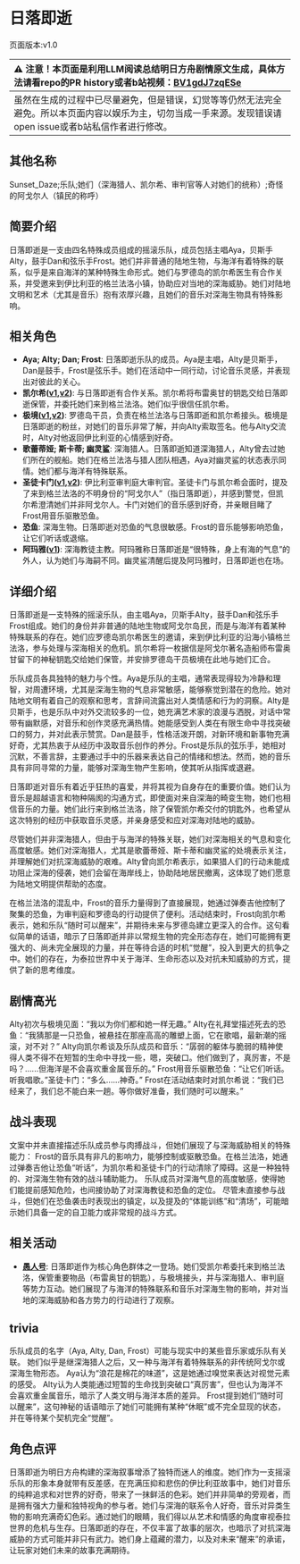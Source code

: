 # 日落即逝
页面版本:v1.0
 

| :warning: 注意！本页面是利用LLM阅读总结明日方舟剧情原文生成，具体方法请看repo的PR history或者b站视频：[BV1gdJ7zqESe](https://www.bilibili.com/video/BV1gdJ7zqESe/)         |
|:----------------------------|
| 虽然在生成的过程中已尽量避免，但是错误，幻觉等等仍然无法完全避免。所以本页面内容以娱乐为主，切勿当成一手来源。发现错误请open issue或者b站私信作者进行修改。|



## 其他名称
Sunset_Daze;乐队;她们（深海猎人、凯尔希、审判官等人对她们的统称）;奇怪的阿戈尔人（镇民的称呼）
## 简要介绍
日落即逝是一支由四名特殊成员组成的摇滚乐队，成员包括主唱Aya，贝斯手Alty，鼓手Dan和弦乐手Frost。她们并非普通的陆地生物，与海洋有着特殊的联系，似乎是来自海洋的某种特殊生命形式。她们与罗德岛的凯尔希医生有合作关系，并受邀来到伊比利亚的格兰法洛小镇，协助应对当地的深海威胁。她们对陆地文明和艺术（尤其是音乐）抱有浓厚兴趣，且她们的音乐对深海生物具有特殊影响。
## 相关角色
-   **Aya; Alty; Dan; Frost**: 日落即逝乐队的成员。Aya是主唱，Alty是贝斯手，Dan是鼓手，Frost是弦乐手。她们在活动中一同行动，讨论音乐灵感，并表现出对彼此的关心。
-   **凯尔希([v1](char_003_kalts.md),[v2](../char_v3/char_003_kalts.md))**: 与日落即逝有合作关系。凯尔希将布雷奥甘的钥匙交给日落即逝保管，并委托她们来到格兰法洛。她们似乎很信任凯尔希。
-   **极境([v1](char_401_elysm.md),[v2](../char_v3/char_401_elysm.md))**: 罗德岛干员，负责在格兰法洛与日落即逝和凯尔希接头。极境是日落即逝的粉丝，对她们的音乐非常了解，并向Alty索取签名。他与Alty交流时，Alty对他返回伊比利亚的心情感到好奇。
-   **歌蕾蒂娅; 斯卡蒂; 幽灵鲨**: 深海猎人。日落即逝知道深海猎人，Alty曾去过她们所在的舰船。她们在格兰法洛与猎人团队相遇，Aya对幽灵鲨的状态表示同情。她们都与海洋有特殊联系。
-   **圣徒卡门([v1](extended_char_sheng_tu_ka_men.md),[v2](../char_v3/extended_char_sheng_tu_ka_men.md))**: 伊比利亚审判庭大审判官。圣徒卡门与凯尔希会面时，提及了来到格兰法洛的不明身份的“阿戈尔人”（指日落即逝），并感到警觉，但凯尔希澄清她们并非阿戈尔人。卡门对她们的音乐感到好奇，并亲眼目睹了Frost用音乐驱散恐鱼。
-   **恐鱼**: 深海生物。日落即逝对恐鱼的气息很敏感。Frost的音乐能够影响恐鱼，让它们听话或退缩。
-   **阿玛雅([v1](extended_char_a_ma_ya.md))**: 深海教徒主教。阿玛雅称日落即逝是“很特殊，身上有海的气息”的外人，认为她们与海嗣不同。幽灵鲨清醒后提及阿玛雅时，日落即逝也在场。
## 详细介绍
日落即逝是一支特殊的摇滚乐队，由主唱Aya，贝斯手Alty，鼓手Dan和弦乐手Frost组成。她们的身份并非普通的陆地生物或阿戈尔岛民，而是与海洋有着某种特殊联系的存在。她们应罗德岛凯尔希医生的邀请，来到伊比利亚的沿海小镇格兰法洛，参与处理与深海相关的危机。凯尔希将一枚据信是阿戈尔著名造船师布雷奥甘留下的神秘钥匙交给她们保管，并安排罗德岛干员极境在此地与她们汇合。

乐队成员各具独特的魅力与个性。Aya是乐队的主唱，通常表现得较为冷静和理智，对周遭环境，尤其是深海生物的气息非常敏感，能够察觉到潜在的危险。她对陆地文明有着自己的观察和思考，言辞间流露出对人类情感和行为的洞察。Alty是贝斯手，也是乐队中对外交流较多的一位，她充满艺术家的浪漫与洒脱，对话中常带有幽默感，对音乐和创作灵感充满热情。她能感受到人类在有限生命中寻找突破口的努力，并对此表示赞赏。Dan是鼓手，性格活泼开朗，对新环境和新事物充满好奇，尤其热衷于从经历中汲取音乐创作的养分。Frost是乐队的弦乐手，她相对沉默，不善言辞，主要通过手中的乐器来表达自己的情绪和想法。然而，她的音乐具有非同寻常的力量，能够对深海生物产生影响，使其听从指挥或退避。

日落即逝对音乐有着近乎狂热的喜爱，并将其视为自身存在的重要价值。她们认为音乐是超越语言和物种隔阂的沟通方式，即使面对来自深海的畸变生物，她们也相信音乐的力量。她们此行来到格兰法洛，除了保管凯尔希交付的钥匙外，也希望从这次特别的经历中获取音乐灵感，并亲身感受和应对深海对陆地的威胁。

尽管她们并非深海猎人，但由于与海洋的特殊关联，她们对深海相关的气息和变化高度敏感。她们对深海猎人，尤其是歌蕾蒂娅、斯卡蒂和幽灵鲨的处境表示关注，并理解她们对抗深海威胁的艰难。Alty曾向凯尔希表示，如果猎人们的行动未能成功阻止深海的侵袭，她们会留在海岸线上，协助陆地居民撤离，这体现了她们愿意为陆地文明提供帮助的态度。

在格兰法洛的混乱中，Frost的音乐力量得到了直接展现，她通过弹奏吉他控制了聚集的恐鱼，为审判庭和罗德岛的行动提供了便利。活动结束时，Frost向凯尔希表示，她和乐队“随时可以醒来”，并期待未来与罗德岛建立更深入的合作。这句看似简单的话语，暗示了日落即逝并非以常规生物的完全形态存在，她们可能拥有更强大的、尚未完全展现的力量，并在等待合适的时机“觉醒”，投入到更大的抗争之中。她们的存在，为泰拉世界中关于海洋、生命形态以及对抗未知威胁的方式，提供了新的思考维度。
## 剧情高光
Alty初次与极境见面：“我以为你们都和她一样无趣。”
Alty在礼拜堂描述死去的恐鱼：“我猜那是一只恐鱼，被悬挂在那座高高的雕塑上面，它在歌唱，最新潮的摇滚，对不对？”
Alty向凯尔希谈及乐队成员和音乐：“孱弱的躯体与脆弱的精神使得人类不得不在短暂的生命中寻找一些，嗯，突破口。他们做到了，真厉害，不是吗？......但海洋是不会喜欢重金属音乐的。”
Frost用音乐驱散恐鱼：“让它们听话。听我唱歌。”圣徒卡门：“多么......神奇。”
Frost在活动结束时对凯尔希说：“我们已经来了，我们总不能白来一趟。等你做好准备，我们随时可以醒来。”
## 战斗表现
文案中并未直接描述乐队成员参与肉搏战斗，但她们展现了与深海威胁相关的特殊能力：
Frost的音乐具有非凡的影响力，能够控制或驱散恐鱼。在格兰法洛，她通过弹奏吉他让恐鱼“听话”，为凯尔希和圣徒卡门的行动清除了障碍。这是一种独特的、对深海生物有效的战斗辅助能力。
乐队成员对深海气息的高度敏感，使得她们能提前感知危险，也间接协助了对深海教徒和恐鱼的定位。
尽管未直接参与战斗，但她们在恐鱼袭击时表现出的镇定，以及提及的“体能训练”和“清场”，可能暗示她们具备一定的自卫能力或非常规的战斗方式。
## 相关活动
-   **[愚人号](../stories/act17side.md)**: 日落即逝作为核心角色群体之一登场。她们受凯尔希委托来到格兰法洛，保管重要物品（布雷奥甘的钥匙），与极境接头，并与深海猎人、审判庭等势力互动。她们展现了与海洋的特殊联系和音乐对深海生物的影响，并对当地的深海威胁和各方势力的行动进行了观察。
## trivia
乐队成员的名字（Aya, Alty, Dan, Frost）可能与现实中的某些音乐家或乐队有关联。
她们似乎是继深海猎人之后，又一种与海洋有着特殊联系的非传统阿戈尔或深海生物形态。
Aya认为“浪花是棉花的味道”，这是她通过嗅觉来表达对视觉元素的感受。
Alty认为人类能通过短暂的生命找到突破口“真厉害”，但也认为海洋不会喜欢重金属音乐，暗示了人类文明与海洋本质的差异。
Frost提到她们“随时可以醒来”，这句神秘的话语暗示了她们可能拥有某种“休眠”或不完全显现的状态，并在等待某个契机完全“觉醒”。
## 角色点评
日落即逝为明日方舟构建的深海叙事增添了独特而迷人的维度。她们作为一支摇滚乐队的形象本身就带有反差感，在充满压抑和悲伤的伊比利亚故事中，她们对音乐的纯粹追求和对世界的好奇，带来了一抹鲜活的色彩。她们并非简单的旁观者，而是拥有强大力量和独特视角的参与者。她们与深海的联系令人好奇，音乐对异类生物的影响充满奇幻色彩。通过她们的眼睛，我们得以从艺术和情感的角度审视泰拉世界的危机与生存。日落即逝的存在，不仅丰富了故事的层次，也暗示了对抗深海威胁的方式可能并非只有武力。她们身上蕴藏的潜力，以及对未来“醒来”的承诺，让玩家对她们未来的故事充满期待。